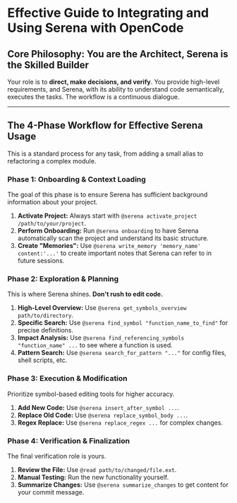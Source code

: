 # Effective Guide to Integrating and Using Serena with OpenCode

## Core Philosophy: You are the Architect, Serena is the Skilled Builder

Your role is to **direct, make decisions, and verify**. You provide high-level requirements, and Serena, with its ability to understand code semantically, executes the tasks. The workflow is a continuous dialogue.

---

## The 4-Phase Workflow for Effective Serena Usage

This is a standard process for any task, from adding a small alias to refactoring a complex module.

### Phase 1: Onboarding & Context Loading

The goal of this phase is to ensure Serena has sufficient background information about your project.

1.  **Activate Project:** Always start with `@serena activate_project /path/to/your/project`.
2.  **Perform Onboarding:** Run `@serena onboarding` to have Serena automatically scan the project and understand its basic structure.
3.  **Create "Memories":** Use `@serena write_memory 'memory_name' content:'...'` to create important notes that Serena can refer to in future sessions.

### Phase 2: Exploration & Planning

This is where Serena shines. **Don't rush to edit code.**

1.  **High-Level Overview:** Use `@serena get_symbols_overview path/to/directory`.
2.  **Specific Search:** Use `@serena find_symbol "function_name_to_find"` for precise definitions.
3.  **Impact Analysis:** Use `@serena find_referencing_symbols "function_name" ...` to see where a function is used.
4.  **Pattern Search:** Use `@serena search_for_pattern "..."` for config files, shell scripts, etc.

### Phase 3: Execution & Modification

Prioritize symbol-based editing tools for higher accuracy.

1.  **Add New Code:** Use `@serena insert_after_symbol ...`.
2.  **Replace Old Code:** Use `@serena replace_symbol_body ...`.
3.  **Regex Replace:** Use `@serena replace_regex ...` for complex changes.

### Phase 4: Verification & Finalization

The final verification role is yours.

1.  **Review the File:** Use `@read path/to/changed/file.ext`.
2.  **Manual Testing:** Run the new functionality yourself.
3.  **Summarize Changes:** Use `@serena summarize_changes` to get content for your commit message.

